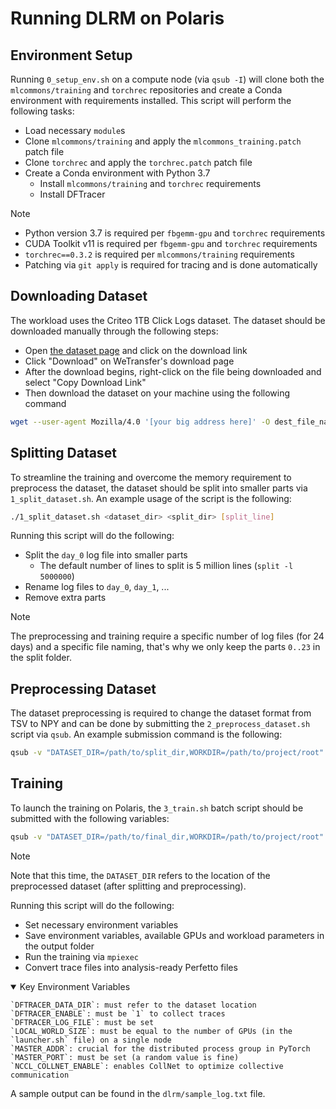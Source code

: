 # Running DLRM on Polaris

## Environment Setup

Running `0_setup_env.sh` on a compute node (via `qsub -I`) will clone both the `mlcommons/training` and `torchrec` repositories and create a Conda environment with requirements installed. This script will perform the following tasks:

- Load necessary `module`s
- Clone `mlcommons/training` and apply the `mlcommons_training.patch` patch file
- Clone `torchrec` and apply the `torchrec.patch` patch file
- Create a Conda environment with Python 3.7
    - Install `mlcommons/training` and `torchrec` requirements
    - Install DFTracer

> [!NOTE]
> - Python version 3.7 is required per `fbgemm-gpu` and `torchrec` requirements
> - CUDA Toolkit v11 is required per `fbgemm-gpu` and `torchrec` requirements
> - `torchrec==0.3.2` is required per `mlcommons/training` requirements
> - Patching via `git apply` is required for tracing and is done automatically

## Downloading Dataset

The workload uses the Criteo 1TB Click Logs dataset. The dataset should be downloaded manually through the following steps:

- Open [the dataset page](https://ailab.criteo.com/download-criteo-1tb-click-logs-dataset/) and click on the download link
- Click "Download" on WeTransfer's download page
- After the download begins, right-click on the file being downloaded and select "Copy Download Link"
- Then download the dataset on your machine using the following command

```bash
wget --user-agent Mozilla/4.0 '[your big address here]' -O dest_file_name
```

## Splitting Dataset

To streamline the training and overcome the memory requirement to preprocess the dataset, the dataset should be split into smaller parts via `1_split_dataset.sh`. An example usage of the script is the following:

```bash
./1_split_dataset.sh <dataset_dir> <split_dir> [split_line]
```

Running this script will do the following:

- Split the `day_0` log file into smaller parts
    - The default number of lines to split is 5 million lines (`split -l 5000000`)
- Rename log files to `day_0`, `day_1`, ...
- Remove extra parts

> [!NOTE]
> The preprocessing and training require a specific number of log files (for 24 days) and a specific file naming, that's why we only keep the parts `0..23` in the split folder.

## Preprocessing Dataset

The dataset preprocessing is required to change the dataset format from TSV to NPY and can be done by submitting the `2_preprocess_dataset.sh` script via `qsub`. An example submission command is the following:

```bash
qsub -v "DATASET_DIR=/path/to/split_dir,WORKDIR=/path/to/project/root" 2_preprocess_dataset.sh
```

## Training

To launch the training on Polaris, the `3_train.sh` batch script should be submitted with the following variables:

```bash
qsub -v "DATASET_DIR=/path/to/final_dir,WORKDIR=/path/to/project/root" 3_training.sh
```

> [!NOTE]
> Note that this time, the `DATASET_DIR` refers to the location of the preprocessed dataset (after splitting and preprocessing).

Running this script will do the following:

- Set necessary environment variables
- Save environment variables, available GPUs and workload parameters in the output folder
- Run the training via `mpiexec` 
- Convert trace files into analysis-ready Perfetto files

<details open>
    <summary>Key Environment Variables</summary>
    
    `DFTRACER_DATA_DIR`: must refer to the dataset location
    `DFTRACER_ENABLE`: must be `1` to collect traces
    `DFTRACER_LOG_FILE`: must be set
    `LOCAL_WORLD_SIZE`: must be equal to the number of GPUs (in the `launcher.sh` file) on a single node
    `MASTER_ADDR`: crucial for the distributed process group in PyTorch
    `MASTER_PORT`: must be set (a random value is fine)
    `NCCL_COLLNET_ENABLE`: enables CollNet to optimize collective communication
</details>

A sample output can be found in the `dlrm/sample_log.txt` file. 

